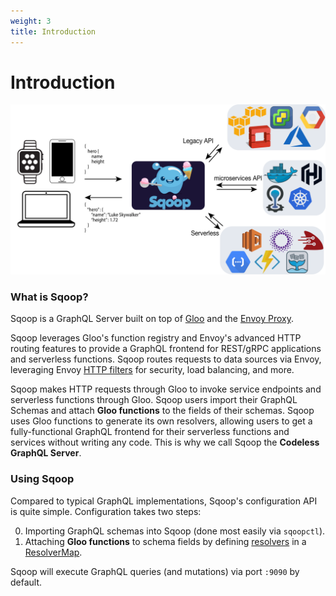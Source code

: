 ```yaml
---
weight: 3
title: Introduction
---
```



# Introduction

![Overview](high_level_architecture.png "High Level Architecture")


### What is Sqoop?

Sqoop is a GraphQL Server built on top of [Gloo](https://github.com/solo-io/gloo) and the [Envoy Proxy](https://envoyproxy.io).

Sqoop leverages Gloo's function registry and Envoy's advanced HTTP routing features to provide a GraphQL frontend
for REST/gRPC applications and serverless functions. Sqoop routes requests to data sources via Envoy, leveraging 
Envoy [HTTP filters](https://www.envoyproxy.io/docs/envoy/latest/api-v2/config/filter/filter.html?highlight=http%20filter) 
for security, load balancing, and more.

Sqoop makes HTTP requests through Gloo to invoke service endpoints and serverless functions through Gloo. Sqoop users
import their GraphQL Schemas and attach **Gloo functions** to the fields of their schemas. Sqoop uses Gloo functions to generate
its own resolvers, allowing users to get a fully-functional GraphQL frontend for their serverless functions and services 
without writing any code. This is why we call Sqoop the **Codeless GraphQL Server**.


### Using Sqoop

Compared to typical GraphQL implementations, Sqoop's configuration API is quite simple. Configuration takes two steps:

0. Importing GraphQL schemas into Sqoop (done most easily via `sqoopctl`).
0. Attaching **Gloo functions** to schema fields by defining [resolvers](concepts/resolvers.md) in a [ResolverMap](concepts/api_objects.md). 

Sqoop will execute GraphQL queries (and mutations) via port `:9090` by default.

